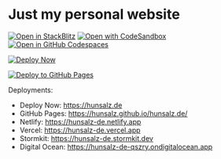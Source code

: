# Just my personal website

[![Open in StackBlitz](https://developer.stackblitz.com/img/open_in_stackblitz.svg)](https://stackblitz.com/github/withastro/astro/tree/latest/examples/minimal)
[![Open with CodeSandbox](https://assets.codesandbox.io/github/button-edit-lime.svg)](https://codesandbox.io/p/sandbox/github/withastro/astro/tree/latest/examples/minimal)
[![Open in GitHub Codespaces](https://github.com/codespaces/badge.svg)](https://codespaces.new/withastro/astro?devcontainer_path=.devcontainer/minimal/devcontainer.json)

[![Deploy Now](https://github.com/hunsalz/hunsalz.de/actions/workflows/deploy-to-ionos.yaml/badge.svg)](https://github.com/hunsalz/hunsalz.de/actions/workflows/deploy-to-ionos.yaml)

[![Deploy to GitHub Pages](https://github.com/hunsalz/hunsalz.de/actions/workflows/gh-pages.yaml/badge.svg)](https://github.com/hunsalz/hunsalz.de/actions/workflows/gh-pages.yaml)


Deployments:

* Deploy Now: https://hunsalz.de
* GitHub Pages: https://hunsalz.github.io/hunsalz.de/
* Netlify: https://hunsalz-de.netlify.app
* Vercel: https://hunsalz-de.vercel.app
* Stormkit: https://hunsalz-de.stormkit.dev
* Digital Ocean: https://hunsalz-de-qszry.ondigitalocean.app
